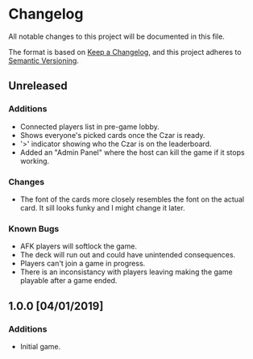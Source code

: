 # Changelog
All notable changes to this project will be documented in this file.

The format is based on [Keep a Changelog](https://keepachangelog.com/en/1.0.0/),
and this project adheres to [Semantic Versioning](https://semver.org/spec/v2.0.0.html).

## Unreleased
### Additions
- Connected players list in pre-game lobby.
- Shows everyone's picked cards once the Czar is ready.
- '>' indicator showing who the Czar is on the leaderboard.
- Added an "Admin Panel" where the host can kill the game if it stops working.

### Changes
- The font of the cards more closely resembles the font on the actual card. It sill looks funky and I might change it later.

### Known Bugs
- AFK players will softlock the game.
- The deck will run out and could have unintended consequences.
- Players can't join a game in progress.
- There is an inconsistancy with players leaving making the game playable after a game ended.

## 1.0.0 [04/01/2019]
### Additions
- Initial game.
